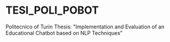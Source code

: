 # TESI_POLI_POBOT
Politecnico of Turin Thesis: "Implementation and Evaluation of an Educational Chatbot based on NLP Techniques"

